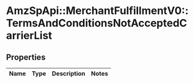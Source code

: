 # AmzSpApi::MerchantFulfillmentV0::TermsAndConditionsNotAcceptedCarrierList

## Properties
Name | Type | Description | Notes
------------ | ------------- | ------------- | -------------

